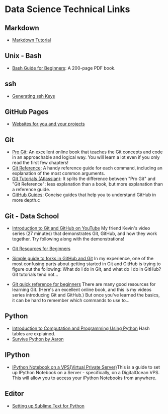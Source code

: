 # Data Science Technical Links 

## Markdown
* [Markdown Tutorial](http://markdowntutorial.com/)

## Unix - Bash 
* [Bash Guide for Beginners](http://writers.fultus.com/garrels/ebooks/Machtelt_Garrels_Bash_Guide_for_Beginners_2nd_Ed.pdf): A 200-page PDF book.

## ssh
* [Generating ssh Keys](https://help.github.com/articles/generating-ssh-keys/)

## GitHub Pages
* [Websites for you and your projects](https://pages.github.com/)

## Git
* [Pro Git](http://git-scm.com/book): An excellent online book that teaches the Git concepts and code in an approachable and logical way. You will learn a lot even if you only read the first few chapters!
* [Git Reference](http://gitref.org/): A handy reference guide for each command, including an explanation of the most common arguments.
* [Git Tutorials (Atlassian)](https://www.atlassian.com/git/tutorial): It splits the difference between "Pro Git" and "Git Reference": less explanation than a book, but more explanation than a reference guide.
* [GitHub Guides](https://guides.github.com/): Concise guides that help you to understand GitHub in more depth.c

## Git - Data School
* [Introduction to Git and GitHub on YouTube](https://www.youtube.com/playlist?list=PL5-da3qGB5IBLMp7LtN8Nc3Efd4hJq0kD) My friend Kevin's video series (27 minutes) that demonstrates Git, GitHub, and how they work together. Try following along with the demonstrations!

* [Git Resources for Beginners](http://www.dataschool.io/tag/git/)

* [Simple guide to forks in GitHub and Git](http://www.dataschool.io/simple-guide-to-forks-in-github-and-git/)
In my experience, one of the most confusing parts about getting started in Git and GitHub is trying to figure out the following: What do I do in Git, and what do I do in GitHub? Git tutorials tend not...

* [Git quick reference for beginners](http://www.dataschool.io/git-quick-reference-for-beginners/)
There are many good resources for learning Git. (Here's an excellent online book, and this is my videos series introducing Git and GitHub.) But once you've learned the basics, it can be hard to remember which commands to use to...

## Python

* [Introduction to Computation and Programming Using Python](http://planspace.org/20150111-a_great_python_book_explains_hash_tables/) Hash tables are explained.
* [Survive Python by Aaron](https://survive-python.herokuapp.com/user/Aaron/)

## IPython
* [IPython Notebook on a VPS(Virtual Private Server)](http://calebmadrigal.com/ipython-notebook-vps/)This is a guide to set up IPython Notebook on a Server - specifically, on a DigitalOcean VPS. This will allow you to access your iPython Notebooks from anywhere.

## Editor

* [Setting up Sublime Text for Python](http://dbader.org/blog/setting-up-sublime-text-for-python-development)


